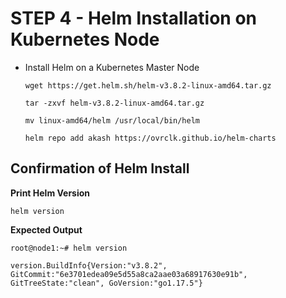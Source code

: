 # STEP 4 - Helm Installation on Kubernetes Node

*   Install Helm on a Kubernetes Master Node

    ```
    wget https://get.helm.sh/helm-v3.8.2-linux-amd64.tar.gz

    tar -zxvf helm-v3.8.2-linux-amd64.tar.gz

    mv linux-amd64/helm /usr/local/bin/helm

    helm repo add akash https://ovrclk.github.io/helm-charts
    ```



## **Confirmation of Helm Install**

**Print Helm Version**

```
helm version
```

**Expected Output**

```
root@node1:~# helm version

version.BuildInfo{Version:"v3.8.2", GitCommit:"6e3701edea09e5d55a8ca2aae03a68917630e91b", GitTreeState:"clean", GoVersion:"go1.17.5"}
```
